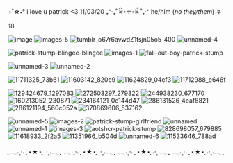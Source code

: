 ⋆˚☆˖° i love u patrick <3 11/03/20 ₊⁺‧₊˚ ཐི⋆♱⋆ཋྀ ˚₊‧⁺ he/him (_no they/them_) 𖤐 18 

![image](https://github.com/petewentz/petewentz/assets/168529374/6e22b467-bc53-47be-8f42-87e4be217d58) ![images-5](https://github.com/petewentz/petewentz/assets/168529374/d32f2871-3062-4836-aff5-e950266114ab)
![tumblr_o67r6avwdZ1tsjn05o5_400](https://github.com/petewentz/petewentz/assets/168529374/6d102e46-1109-4905-9394-4b2ec169afb7) ![unnamed-4](https://github.com/petewentz/petewentz/assets/168529374/7ee9faf6-d33f-48ed-87bb-b30971ad4462)

![patrick-stump-blingee-blingee](https://github.com/petewentz/petewentz/assets/168529374/228f14b4-df76-4ffd-b755-2b0be0d925fa) ![images-1](https://github.com/petewentz/petewentz/assets/168529374/c576c0eb-7a8b-44ed-9943-7c49fabde34a) ![fall-out-boy-patrick-stump](https://github.com/petewentz/petewentz/assets/168529374/8f83be1c-5771-4cad-a5a3-fccf37475bd3)

![unnamed-3](https://github.com/petewentz/petewentz/assets/168529374/3849b7aa-e071-4b7a-887f-3a7877c1c369) ![unnamed-2](https://github.com/petewentz/petewentz/assets/168529374/2270e776-7de3-4fbb-a9e8-f5e2e43d894e)

![11711325_73b61](https://github.com/petewentz/petewentz/assets/168529374/8b1fee38-e3f1-4685-9005-e764742ae021) ![11603142_820e9](https://github.com/petewentz/petewentz/assets/168529374/b8b0a5c1-21a5-42b2-be00-c42643f6a81e) ![11624829_04cf3](https://github.com/petewentz/petewentz/assets/168529374/4b00a305-a1c2-4c9b-bef6-64abaa594853) ![11712988_e646f](https://github.com/petewentz/petewentz/assets/168529374/947c39df-428c-4d2b-9374-521b54abe93d)

![129424679_1297083](https://github.com/petewentz/petewentz/assets/168529374/61ab7899-b40b-4362-93db-eda46524cd85) ![272503297_279322](https://github.com/petewentz/petewentz/assets/168529374/4fc7991c-4c73-439c-960a-ccad91390e18) ![244938230_677170](https://github.com/petewentz/petewentz/assets/168529374/3863b626-6407-4828-a4c0-c37d73d0dff0) ![160213052_230871](https://github.com/petewentz/petewentz/assets/168529374/5dda1309-3328-4353-8f40-de3f8cfef6ce) ![234164121_0e144d47](https://github.com/petewentz/petewentz/assets/168529374/6b7996c7-8bbc-47d1-ae00-2d9aa35c6d33) ![286131526_4eaf8821](https://github.com/petewentz/petewentz/assets/168529374/765a7eeb-f5c2-441f-ad59-5ee680f86f8e) ![286121194_560c052a](https://github.com/petewentz/petewentz/assets/168529374/c617b118-6907-4ecd-aaa0-62b3c8427cee) ![370869606_537162](https://github.com/petewentz/petewentz/assets/168529374/32d6d92d-92e3-46de-88a9-1b54a81a2c8a)

![unnamed-5](https://github.com/petewentz/petewentz/assets/168529374/4cf8d283-1c33-4aed-9cf7-7e62a022a7f2) ![images-2](https://github.com/petewentz/petewentz/assets/168529374/a05ba892-3a98-4a8e-a1bd-06d12113079e) ![patrick-stump-girlfriend](https://github.com/petewentz/petewentz/assets/168529374/eea5c9d9-ffde-424a-a66d-478f340872d5) ![unnamed](https://github.com/petewentz/petewentz/assets/168529374/40813d79-40b0-4a9c-b1f3-ef074e5c3661) ![unnamed-1](https://github.com/petewentz/petewentz/assets/168529374/6666b272-5599-4e23-8323-0d8dc73d5f9c) ![images-3](https://github.com/petewentz/petewentz/assets/168529374/9faebe81-3721-4c30-97a0-770ba081d415) ![aotshcr-patrick-stump](https://github.com/petewentz/petewentz/assets/168529374/713402d2-1e5c-402d-980f-081f48c35361) ![828698057_679885](https://github.com/petewentz/petewentz/assets/168529374/3f48b9f9-7ede-4dbd-89d0-33b7d855efa4)
![11618933_2f2a5](https://github.com/petewentz/petewentz/assets/168529374/43e066c6-5efa-48f3-8bbc-a7ccbde58c88)
![11351966_b504d](https://github.com/petewentz/petewentz/assets/168529374/61607650-0bd2-4214-bf0c-1613787809bd) ![unnamed-6](https://github.com/petewentz/petewentz/assets/168529374/bc8040b2-bfc6-485e-968c-f351d48d543e) ![11533646_788ad](https://github.com/petewentz/petewentz/assets/168529374/c220ab9a-6c53-400e-bdfd-3cfe1e7eee5c)



















































  ִֶָ 𓂃˖˳·˖ ִֶָ ⋆★⋆  ִֶָ˖·˳˖𓂃 ִֶָ  ִֶָ 𓂃˖˳·˖ ִֶָ ⋆★⋆  ִֶָ˖·˳˖𓂃 ִֶָ  ִֶָ 𓂃˖˳·˖ ִֶָ ⋆★⋆  ִֶָ˖·˳˖𓂃 ִֶָ  ִֶָ 𓂃˖˳·˖ ִֶָ ⋆★⋆  ִֶָ˖·˳˖𓂃 ִֶָ
